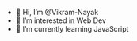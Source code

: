- 👋 Hi, I’m @Vikram-Nayak
- 👀 I’m interested in Web Dev
- 🌱 I’m currently learning JavaScript 

<!---
Vikram-ui2004/Vikram-ui2004 is a ✨ special ✨ repository because its `README.md` (this file) appears on your GitHub profile.
You can click the Preview link to take a look at your changes.
--->

